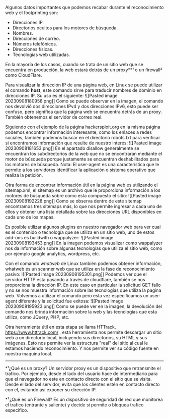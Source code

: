 Algunos datos importantes que podemos recabar durante el reconocimiento web y el footprinting son:
- Direcciones IP.
- Directorios ocultos para los motores de búsqueda.
- Nombres.
- Direcciones de correo.
- Números telefónicos.
- Direcciones físicas.
- Tecnologías web utilizadas.

En la mayoría de los casos, cuando se trata de un sitio web que se encuentra en producción, la web estará detrás de un proxy**¹ o un firewall² como CloudFlare.

Para visualizar la dirección IP de una página web, en Linux se puede utilizar el comando **host**, este comando sirve para traducir nombres de dominio en direcciones IP. Su uso es el siguiente:
![[Pasted image 20230908180958.png]]
Como se puede observar en la imagen, el comando nos devolvió dos direcciones IPv4 y dos direcciones IPv6, esto puede ser confuso, pero significa que la página web se encuentra detrás  de un proxy.
También obtenemos el servidor de correo real.

Siguiendo con el ejemplo de la página hackersploit.org en la misma página podemos encontrar información interesante, como los enlaces a redes sociales, también podemos buscar en el directorio robots.txt para verificar si encontramos información que resulte de nuestro interés:
![[Pasted image 20230908181653.png]]
En el apartado disallow generalmente se encuentran los subdirectorios de la web que no se encontraran mediante el motor de búsqueda porque justamente se encuentran deshabilitados para los motores de búsqueda.
Nota: El user-agent es una característica que le permite a los servidores identificar la aplicación o sistema operativo que realiza la petición.

Otra forma de encontrar información útil en la página web es utilizando el sitemap.xml, el sitemap es un archivo que le proporciona información a los motores de búsqueda sobre como esta compuesto el sitio:
![[Pasted image 20230908192228.png]]
Como se observa dentro de este sitemap encontramos tres sitemaps más, lo que nos permite ingresar a cada uno de ellos y obtener una lista detallada sobre las direcciones URL disponibles en cada uno de los mapas.

Es posible utilizar algunos plugins en nuestro navegador web para ver cual es el contenido o tecnología que se utiliza en un sitio web, uno de estos add-ons es buildwith o wappalyzer:
![[Pasted image 20230908193453.png]]
En la imagen podemos visualizar como wappalyzer nos da información sobre algunas tecnologías que utiliza el sitio web, como por ejemplo google analytics, wordpress, etc.

Con el comando *whatweb* de Linux también podemos obtener información, whatweb es un scanner web que se utiliza en la fase de reconocimiento pasivo:
![[Pasted image 20230908195301.png]]
Podemos ver que el servidor HTTP esta pasando a través de cloudflare, también se nos proporciona la dirección IP. En este caso en particular la solicitud GET fallo y no se nos muestra información sobre las tecnologías que utiliza la pagina web.
Volvemos a utilizar el comando pero esta vez especificamos un user-agent diferente y la solicitud fue exitosa:
![[Pasted image 20230908195923.png]]
Como se puede ver en la imagen, la devolución del comando nos brinda información sobre la web y las tecnologías que esta utiliza, como JQuery, PHP, etc.

Otra herramienta útil en esta etapa se llama HTTrack, https://www.httrack.com/ , esta herramienta nos permite descargar un sitio web a un directorio local, incluyendo sus directorios, su HTML y sus imágenes.
Esto nos permite ver la estructura "real" del sitio al cual le estamos haciendo reconocimiento. Y nos permite ver su código fuente en nuestra maquina local. 

-------------------------------------------------------------
*¹¿Qué es un proxy?
Un servidor proxy es un dispositivo que retransmite el trafico.
Por ejemplo, desde el lado del usuario hace de intermediario para que el navegador no este en contacto directo con el sitio que se visita.
Desde el lado del servidor, evita que los clientes estén en contacto directo con el, evitando así exponer su dirección IP.

*²¿Qué es un Firewall?
Es un dispositivo de seguridad de red que monitorea el trafico (entrante y saliente) y decide si permite o bloquea trafico específico.
